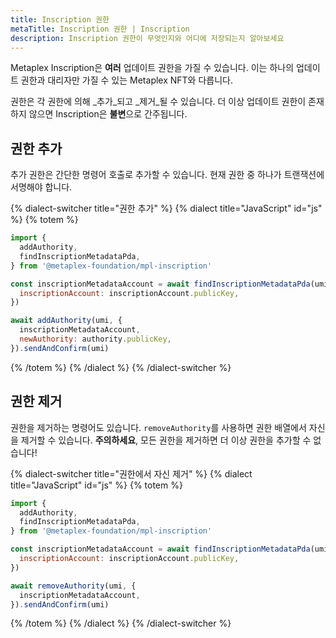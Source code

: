 ```yaml
---
title: Inscription 권한
metaTitle: Inscription 권한 | Inscription
description: Inscription 권한이 무엇인지와 어디에 저장되는지 알아보세요
---
```



Metaplex Inscription은 **여러** 업데이트 권한을 가질 수 있습니다. 이는 하나의 업데이트 권한과 대리자만 가질 수 있는 Metaplex NFT와 다릅니다.

권한은 각 권한에 의해 _추가_되고 _제거_될 수 있습니다. 더 이상 업데이트 권한이 존재하지 않으면 Inscription은 **불변**으로 간주됩니다.

## 권한 추가

추가 권한은 간단한 명령어 호출로 추가할 수 있습니다. 현재 권한 중 하나가 트랜잭션에 서명해야 합니다.

{% dialect-switcher title="권한 추가" %}
{% dialect title="JavaScript" id="js" %}
{% totem %}

```js
import {
  addAuthority,
  findInscriptionMetadataPda,
} from '@metaplex-foundation/mpl-inscription'

const inscriptionMetadataAccount = await findInscriptionMetadataPda(umi, {
  inscriptionAccount: inscriptionAccount.publicKey,
})

await addAuthority(umi, {
  inscriptionMetadataAccount,
  newAuthority: authority.publicKey,
}).sendAndConfirm(umi)
```

{% /totem %}
{% /dialect %}
{% /dialect-switcher %}

## 권한 제거

권한을 제거하는 명령어도 있습니다. `removeAuthority`를 사용하면 권한 배열에서 자신을 제거할 수 있습니다. **주의하세요**, 모든 권한을 제거하면 더 이상 권한을 추가할 수 없습니다!

{% dialect-switcher title="권한에서 자신 제거" %}
{% dialect title="JavaScript" id="js" %}
{% totem %}

```js
import {
  addAuthority,
  findInscriptionMetadataPda,
} from '@metaplex-foundation/mpl-inscription'

const inscriptionMetadataAccount = await findInscriptionMetadataPda(umi, {
  inscriptionAccount: inscriptionAccount.publicKey,
})

await removeAuthority(umi, {
  inscriptionMetadataAccount,
}).sendAndConfirm(umi)
```

{% /totem %}
{% /dialect %}
{% /dialect-switcher %}